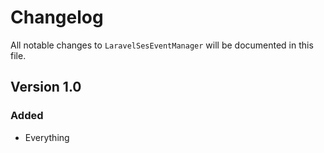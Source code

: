 # Changelog

All notable changes to `LaravelSesEventManager` will be documented in this file.

## Version 1.0

### Added
- Everything
